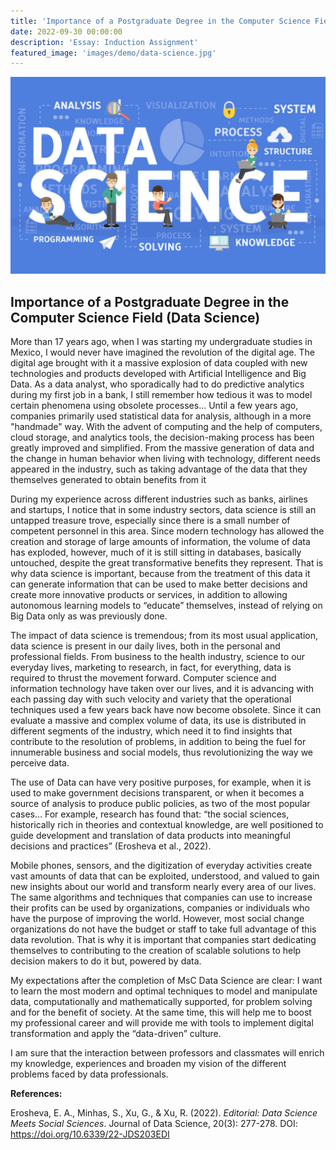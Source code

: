 ```yaml
---
title: 'Importance of a Postgraduate Degree in the Computer Science Field (Data Science)'
date: 2022-09-30 00:00:00
description: 'Essay: Induction Assignment'
featured_image: 'images/demo/data-science.jpg'
---
```


![](/images/demo/data-science.jpg)

## Importance of a Postgraduate Degree in the Computer Science Field (Data Science)

More than 17 years ago, when I was starting my undergraduate studies in Mexico, I would never have imagined the revolution of the digital age. 
The digital age brought with it a massive explosion of data coupled with new technologies and products developed with Artificial Intelligence and Big Data. 
As a data analyst, who sporadically had to do predictive analytics during my first job in a bank, I still remember how tedious it was to model certain phenomena using obsolete processes... Until a few years ago, companies primarily used statistical data for analysis, although in a more "handmade" way. With the advent of computing and the help of computers, cloud storage, and analytics tools, the decision-making process has been greatly improved and simplified. 
From the massive generation of data and the change in human behavior when living with technology, different needs appeared in the industry, such as taking advantage of the data that they themselves generated to obtain benefits from it

During my experience across different industries such as banks, airlines and startups, I notice that in some industry sectors, data science is still an untapped treasure trove, especially since there is a small number of competent personnel in this area. Since modern technology has allowed the creation and storage of large amounts of information, the volume of data has exploded, however, much of it is still sitting in databases, basically untouched, despite the great transformative benefits they represent. That is why data science is important, because from the treatment of this data it can generate information that can be used to make better decisions and create more innovative products or services, in addition to allowing autonomous learning models to “educate” themselves, instead of relying on Big Data only as was previously done.

The impact of data science is tremendous; from its most usual application, data science is present in our daily lives, both in the personal and professional fields. From business to the health industry, science to our everyday lives, marketing to research, in fact, for everything, data is required to thrust the movement forward. Computer science and information technology have taken over our lives, and it is advancing with each passing day with such velocity and variety that the operational techniques used a few years back have now become obsolete.
Since it can evaluate a massive and complex volume of data, its use is distributed in different segments of the industry, which need it to find insights that contribute to the resolution of problems, in addition to being the fuel for innumerable business and social models, thus revolutionizing the way we perceive data.

The use of Data can have very positive purposes, for example, when it is used to make government decisions transparent, or when it becomes a source of analysis to produce public policies, as two of the most popular cases… For example, research has found that:  “the social sciences, historically rich in theories and contextual knowledge, are well positioned to guide development and translation of data products into meaningful decisions and practices” (Erosheva et al., 2022).


Mobile phones, sensors, and the digitization of everyday activities create vast amounts of data that can be exploited, understood, and valued to gain new insights about our world and transform nearly every area of our lives. The same algorithms and techniques that companies can use to increase their profits can be used by organizations, companies or individuals who have the purpose of improving the world. 
However, most social change organizations do not have the budget or staff to take full advantage of this data revolution. That is why it is important that companies start dedicating themselves to contributing to the creation of scalable solutions to help decision makers to do it but, powered by data.

My expectations after the completion of MsC Data Science are clear: I want to learn the most modern and optimal techniques to model and manipulate data, computationally and mathematically supported, for problem solving and for the benefit of society. 
At the same time, this will help me to boost my professional career and will provide me with tools to implement digital transformation and apply the “data-driven” culture.

I am sure that the interaction between professors and classmates will enrich my knowledge, experiences and broaden my vision of the different problems faced by data professionals.


**References:**

Erosheva, E. A., Minhas, S., Xu, G., & Xu, R. (2022). _Editorial: Data Science Meets Social Sciences_. Journal of Data Science, 20(3): 277-278. DOI: https://doi.org/10.6339/22-JDS203EDI
